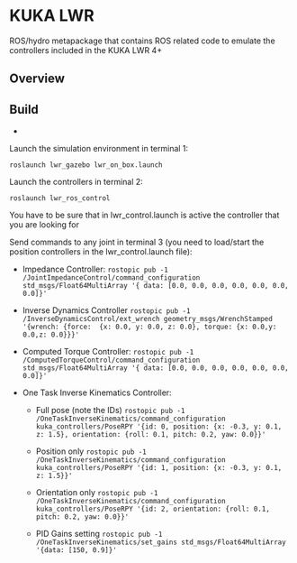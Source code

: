 KUKA LWR
========

ROS/hydro metapackage that contains ROS related code to emulate the controllers included in the KUKA LWR 4+

Overview
--------


Build
-----

* 

Launch the simulation environment in terminal 1:

`roslaunch lwr_gazebo lwr_on_box.launch`

Launch the controllers in terminal 2:

`roslaunch lwr_ros_control `

You have to be sure that in lwr_control.launch is active the controller that you are looking for

Send commands to any joint in terminal 3 (you need to load/start the position controllers in the lwr_control.launch file):

- Impedance Controller:
`rostopic pub -1  /JointImpedanceControl/command_configuration std_msgs/Float64MultiArray '{ data: [0.0, 0.0, 0.0, 0.0, 0.0, 0.0, 0.0]}'`

- Inverse Dynamics Controller
`rostopic pub -1  /InverseDynamicsControl/ext_wrench geometry_msgs/WrenchStamped '{wrench: {force:  {x: 0.0, y: 0.0, z: 0.0}, torque: {x: 0.0,y: 0.0,z: 0.0}}}' `

- Computed Torque Controller:
`rostopic pub -1  /ComputedTorqueControl/command_configuration std_msgs/Float64MultiArray '{ data: [0.0, 0.0, 0.0, 0.0, 0.0, 0.0, 0.0]}'`

- One Task Inverse Kinematics Controller: 

  - Full pose (note the IDs)
`rostopic pub -1  /OneTaskInverseKinematics/command_configuration kuka_controllers/PoseRPY '{id: 0, position: {x: -0.3, y: 0.1, z: 1.5}, orientation: {roll: 0.1, pitch: 0.2, yaw: 0.0}}'`

  - Position only
`rostopic pub -1  /OneTaskInverseKinematics/command_configuration kuka_controllers/PoseRPY '{id: 1, position: {x: -0.3, y: 0.1, z: 1.5}}'`

  - Orientation only
`rostopic pub -1  /OneTaskInverseKinematics/command_configuration kuka_controllers/PoseRPY '{id: 2, orientation: {roll: 0.1, pitch: 0.2, yaw: 0.0}}'`

  - PID Gains setting
`rostopic pub -1  /OneTaskInverseKinematics/set_gains std_msgs/Float64MultiArray '{data: [150, 0.9]}'`







